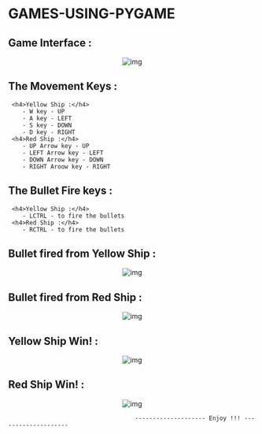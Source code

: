 # GAMES-USING-PYGAME

## Game Interface :

<p align="center">
  <img src="https://user-images.githubusercontent.com/105140296/216778439-dcf317ac-31f9-4b2b-a6c6-c7a1e22b0273.jpg" alt="img"/>
</p>

## The Movement Keys :
     <h4>Yellow Ship :</h4>
        - W key - UP
        - A key - LEFT
        - S key - DOWN
        - D key - RIGHT
     <h4>Red Ship :</h4>
        - UP Arrow key - UP
        - LEFT Arrow key - LEFT
        - DOWN Arrow key - DOWN
        - RIGHT Aroow key - RIGHT
       
## The Bullet Fire keys :
     <h4>Yellow Ship :</h4>
        - LCTRL - to fire the bullets 
     <h4>Red Ship :</h4>
        - RCTRL - to fire the bullets
       
 
## Bullet fired from Yellow Ship :

<p align="center">
  <img src="https://user-images.githubusercontent.com/105140296/216779044-56926308-6224-489f-9e43-f7c4330514b6.jpg" alt="img"/>
</p>

## Bullet fired from Red Ship :

<p align="center">
  <img src="https://user-images.githubusercontent.com/105140296/216779105-9aec1d7d-17f7-40d5-9572-72ca9460ed07.jpg" alt="img"/>
</p>

## Yellow Ship Win! :

<p align="center">
  <img src="https://user-images.githubusercontent.com/105140296/216779164-22597707-3ac2-4558-8827-9790cf43f43a.jpg" alt="img"/>
</p>

## Red Ship Win! :

<p align="center">
  <img src="https://user-images.githubusercontent.com/105140296/216779221-3ba5299f-20e5-4cbe-b9ba-3fa4710e7137.jpg" alt="img"/>
</p>


                                        -------------------- Enjoy !!! --------------------
